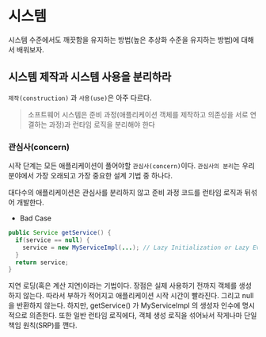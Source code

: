 # 시스템

시스템 수준에서도 깨끗함을 유지하는 방법(높은 추상화 수준을 유지하는 방법)에 대해서 배워보자.

## 시스템 제작과 시스템 사용을 분리하라

`제작(construction)` 과 `사용(use)`은 아주 다르다.

> 소프트웨어 시스템은 준비 과정(애플리케이션 객체를 제작하고 의존성을 서로 연결하는 과정)과 런타임 로직을 분리해야 한다

### 관심사(concern)

시작 단계는 모든 애플리케이션이 풀어야할 `관심사(concern)`이다. `관심사의 분리`는 우리 분야에서 가장 오래되고 가장 중요한 설계 기법 중 하나다.

대다수의 애플리케이션은 관심사를 분리하지 않고 준비 과정 코드를 런타임 로직과 뒤섞어 개발한다.

- Bad Case

```java
public Service getService() {
  if(service == null) {
    service = new MyServiceImpl(...); // Lazy Initialization or Lazy Evaluation
  }
  return service;
}
```

지연 로딩(혹은 계산 지연)이라는 기법이다. 장점은 실제 사용하기 전까지 객체를 생성하지 않는다. 따라서 부하가 적어지고 애플리케이션 시작 시간이 빨라진다. 그리고 null 을 반환하지 않는다.
하지만, getService() 가 MyServiceImpl 의 생성자 인수에 명시적으로 의존한다.
또한 일반 런타임 로직에다, 객체 생성 로직을 섞어놔서 작게나마 단일 책임 원칙(SRP)를 깬다.



